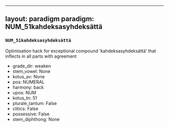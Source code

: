 
---
layout: paradigm
paradigm: NUM_51kahdeksasyhdeksättä
---
### ` NUM_51kahdeksasyhdeksättä `

Optimisation hack for exceptional compound ’kahdeksasyhdeksättä’ that inflects in all parts with agreement
* grade_dir: weaken
* stem_vowel: None
* kotus_av: None
* pos: NUMERAL
* harmony: back
* upos: NUM
* kotus_tn: 51
* plurale_tantum: False
* clitics: False
* possessive: False
* stem_diphthong: None
